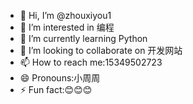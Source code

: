 - 👋 Hi, I’m @zhouxiyou1
- 👀 I’m interested in 编程
- 🌱 I’m currently learning Python
- 💞️ I’m looking to collaborate on 开发网站
- 📫 How to reach me:15349502723
- 😄 Pronouns:小周周
- ⚡ Fun fact:😊😊😊
<!---
zhouxiyou1/zhouxiyou1 is a ✨ special ✨ repository because its `README.md` (this file) appears on your GitHub profile.
You can click the Preview link to take a look at your changes.
--->
